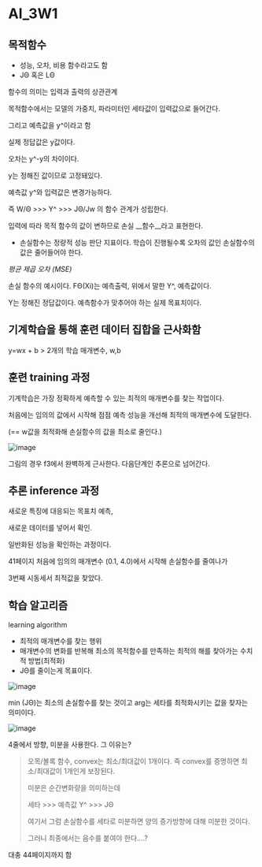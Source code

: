 # AI_3W1

## 목적함수

- 성능, 오차, 비용 함수라고도 함
- JΘ  혹은 LΘ



함수의 의미는 입력과 출력의 상관관계

목적함수에서는 모델의 가중치, 파라미터인 세타값이 입력값으로 들어간다.

그리고 예측값을 y^이라고 함

실제 정답값은 y값이다.

오차는 y^-y의 차이이다. 

y는 정해진 값이므로 고정돼있다.

예측값 y^와 입력값은 변경가능하다. 

즉 W/Θ >>> Y^ >>> JΘ/Jw  의 함수 관계가 성립한다.

입력에 따라 목적 함수의 값이 변하므로 손실 __함수__라고 표현한다.



- 손실함수는 정량적 성능 판단 지표이다. 학습이 진행될수록 오차의 값인 손실함수의 값은 줄어들어야 한다.



*평균 제곱 오차 (MSE)*

손실 함수의 예시이다. FΘ(Xi)는 예측출력, 위에서 말한 Y^, 예측값이다.

Y는 정해진 정답값이다. 예측함수가 맞추어야 하는 실제 목표치이다.



## 기계학습을 통해 훈련 데이터 집합을 근사화함

y=wx + b > 2개의 학습 매개변수, w,b



## 훈련 training 과정

기계학습은 가장 정확하게 예측할 수 있는 최적의 매개변수를 찾는 작업이다.

처음에는 임의의 값에서 시작해 점점 예측 성능을 개선해 최적의 매개변수에 도달한다.

(== w값을 최적화해 손실함수의 값을 최소로 줄인다.)

![image](https://github.com/hhzzzk/studyLog/assets/67236054/265f6a3d-8820-4f45-869f-4179501957af)

그림의 경우 f3에서 완벽하게 근사한다. 다음단계인 추론으로 넘어간다.



## 추론 inference 과정

새로운 특징에 대응되는 목표치 예측, 

새로운 데이터를 넣어서 확인.

일반화된 성능을 확인하는 과정이다.



41페이지 처음에 임의의 매개변수 (0.1, 4.0)에서 시작해 손실함수를 줄여나가

3번째 시동세서 최적값을 찾았다.





## 학습 알고리즘

learning algorithm

- 최적의 매개변수를 찾는 행위
- 매개변수의 변화를 반복해 최소의 목적함수를 만족하는 최적의 해를 찾아가는 수치적 방법(최적화)
- JΘ를 줄이는게 목표이다.

![image](https://github.com/hhzzzk/studyLog/assets/67236054/b5dec37d-c3e4-4643-9ac9-1f8cea9b89cf)

min (JΘ)는 최소의 손실함수를 찾는 것이고 arg는 세타를 최적화시키는 값을 찾자는 의미이다.

![image](https://github.com/hhzzzk/studyLog/assets/67236054/661b942a-887d-43ed-bf58-e8d1176d7522)

4줄에서 방향, 미분을 사용한다. 그 이유는?



> 오목/볼록 함수, convex는 최소/최대값이 1개이다. 즉 convex를 증명하면 최소/최대값이 1개인게 보장된다.
>
> 미분은 순간변화량을 의미하는데
>
> 세타 >>> 예측값 Y^ >>>  JΘ
>
> 여기서 그럼 손실함수를 세타로 미분하면 양의 증가방향에 대해 미분한 것이다.
>
> 그러니 최종에서는 음수를 붙여야 한다....?



대충 44페이지까지 함